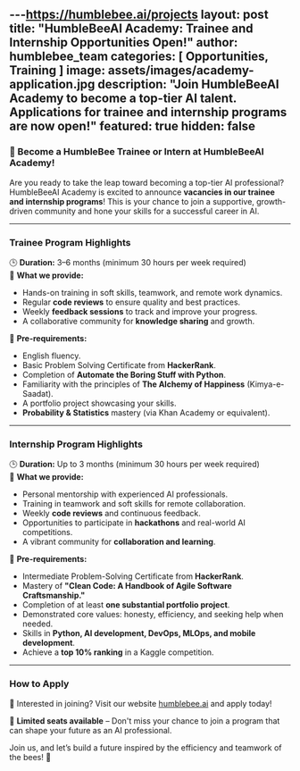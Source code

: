 ---https://humblebee.ai/projects
layout: post
title: "HumbleBeeAI Academy: Trainee and Internship Opportunities Open!"
author: humblebee_team
categories: [ Opportunities, Training ]
image: assets/images/academy-application.jpg
description: "Join HumbleBeeAI Academy to become a top-tier AI talent. Applications for trainee and internship programs are now open!"
featured: true
hidden: false
---

### 🚀 Become a HumbleBee Trainee or Intern at HumbleBeeAI Academy!

Are you ready to take the leap toward becoming a top-tier AI professional? HumbleBeeAI Academy is excited to announce **vacancies in our trainee and internship programs**! This is your chance to join a supportive, growth-driven community and hone your skills for a successful career in AI.

---

### **Trainee Program Highlights**

🕒 **Duration:** 3–6 months (minimum 30 hours per week required)  
🌟 **What we provide:**
- Hands-on training in soft skills, teamwork, and remote work dynamics.
- Regular **code reviews** to ensure quality and best practices.
- Weekly **feedback sessions** to track and improve your progress.
- A collaborative community for **knowledge sharing** and growth.

📜 **Pre-requirements:**
- English fluency.
- Basic Problem Solving Certificate from **HackerRank**.
- Completion of **Automate the Boring Stuff with Python**.
- Familiarity with the principles of **The Alchemy of Happiness** (Kimya-e-Saadat).
- A portfolio project showcasing your skills.
- **Probability & Statistics** mastery (via Khan Academy or equivalent).

---

### **Internship Program Highlights**

🕒 **Duration:** Up to 3 months (minimum 30 hours per week required)  
🌟 **What we provide:**
- Personal mentorship with experienced AI professionals.
- Training in teamwork and soft skills for remote collaboration.
- Weekly **code reviews** and continuous feedback.
- Opportunities to participate in **hackathons** and real-world AI competitions.
- A vibrant community for **collaboration and learning**.

📜 **Pre-requirements:**
- Intermediate Problem-Solving Certificate from **HackerRank**.
- Mastery of **"Clean Code: A Handbook of Agile Software Craftsmanship."**
- Completion of at least **one substantial portfolio project**.
- Demonstrated core values: honesty, efficiency, and seeking help when needed.
- Skills in **Python, AI development, DevOps, MLOps, and mobile development**.
- Achieve a **top 10% ranking** in a Kaggle competition.

---

### **How to Apply**

📝 Interested in joining? Visit our website [humblebee.ai](https://humblebee.ai/) and apply today!  

📅 **Limited seats available** – Don't miss your chance to join a program that can shape your future as an AI professional.

Join us, and let’s build a future inspired by the efficiency and teamwork of the bees! 🌟
